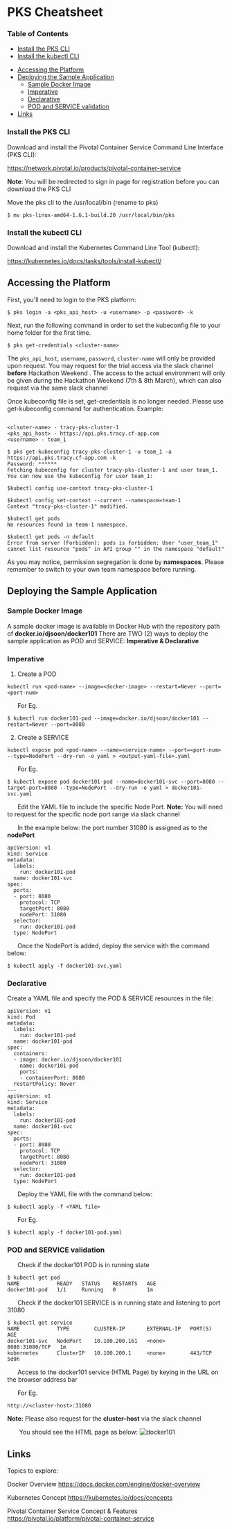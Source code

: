 # PKS Cheatsheet

### Table of Contents
  * [Install the PKS CLI](#install-the-pks-cli)
  * [Install the kubectl CLI](#install-the-kubectl-cli)
- [Accessing the Platform](#accessing-the-platform)
- [Deploying the Sample Application](#deploying-the-sample-application)
  * [Sample Docker Image](#sample-docker-image)
  * [Imperative](#imperative)
  * [Declarative](#declarative)
  * [POD and SERVICE validation](#pod-and-service-validation)
- [Links](#links)


  
### Install the PKS CLI
Download and install the Pivotal Container Service Command Line Interface (PKS CLI):

https://network.pivotal.io/products/pivotal-container-service

**Note**: You will be redirected to sign in page for registration before you can download the PKS CLI

Move the pks cli to the /usr/local/bin (rename to pks)
```
$ mv pks-linux-amd64-1.6.1-build.20 /usr/local/bin/pks
```

### Install the kubectl CLI
Download and install the Kubernetes Command Line Tool (kubectl):

https://kubernetes.io/docs/tasks/tools/install-kubectl/


## Accessing the Platform
First, you'll need to login to the PKS platform:
```
$ pks login -a <pks_api_host> -u <username> -p <password> -k
```

Next, run the following command in order to set the kubeconfig file to your home folder for the first time.
```
$ pks get-credentials <cluster-name>
```
The `pks_api_host`, `username`, `password`, `cluster-name` will only be provided upon request. You may request for the trial access via the slack channel **before** Hackathon Weekend . The access to the actual environment will only be given during the Hackathon Weekend (7th & 8th March), which can also request via the same slack channel

Once kubeconfig file is set, get-credentials is no longer needed. Please use get-kubeconfig command for authentication.
Example:

```

<clsuter-name> - tracy-pks-cluster-1
<pks_api_host> - https://api.pks.tracy.cf-app.com
<username> - team_1

$ pks get-kubeconfig tracy-pks-cluster-1 -u team_1 -a https://api.pks.tracy.cf-app.com -k              
Password: ******
Fetching kubeconfig for cluster tracy-pks-cluster-1 and user team_1.
You can now use the kubeconfig for user team_1:

$kubectl config use-context tracy-pks-cluster-1

$kubectl config set-context --current --namespace=team-1                                             
Context "tracy-pks-cluster-1" modified.

$kubectl get pods                                                                                         
No resources found in team-1 namespace.

$kubectl get pods -n default                                                                               
Error from server (Forbidden): pods is forbidden: User "user_team_1" cannot list resource "pods" in API group "" in the namespace "default"
```
As you may notice, permission segregation is done by **namespaces**. Please remember to switch to your own team namespace before running.


## Deploying the Sample Application
### Sample Docker Image
A sample docker image is available in Docker Hub with the repository path of **docker.io/djsoon/docker101**
There are TWO (2) ways to deploy the sample application as POD and SERVICE: **Imperative & Declarative**

### Imperative

1. Create a POD
```
kubectl run <pod-name> --image=<docker-image> --restart=Never --port=<port-num> 
```
&nbsp;&nbsp;&nbsp;&nbsp;&nbsp;&nbsp;For Eg.
```
$ kubectl run docker101-pod --image=docker.io/djsoon/docker101 --restart=Never --port=8080
```

2. Create a SERVICE
```
kubectl expose pod <pod-name> --name=<service-name> --port=<port-num> --type=NodePort --dry-run -o yaml > <output-yaml-file>.yaml
```
&nbsp;&nbsp;&nbsp;&nbsp;&nbsp;&nbsp;For Eg.
```
$ kubectl expose pod docker101-pod --name=docker101-svc --port=8080 --target-port=8080 --type=NodePort --dry-run -o yaml > docker101-svc.yaml
```
&nbsp;&nbsp;&nbsp;&nbsp;&nbsp;&nbsp;Edit the YAML file to include the specific Node Port. **Note:** You will need to request for the specific node port range via slack channel

&nbsp;&nbsp;&nbsp;&nbsp;&nbsp;&nbsp;In the example below: the port number 31080 is assigned as to the **nodePort**
```
apiVersion: v1
kind: Service
metadata:
  labels:
    run: docker101-pod
  name: docker101-svc
spec:
  ports:
  - port: 8080
    protocol: TCP
    targetPort: 8080
    nodePort: 31080
  selector:
    run: docker101-pod
  type: NodePort
```
&nbsp;&nbsp;&nbsp;&nbsp;&nbsp;&nbsp;Once the NodePort is added, deploy the service with the command below:
```
$ kubectl apply -f docker101-svc.yaml
```

### Declarative

Create a YAML file and specify the POD & SERVICE resources in the file:

```
apiVersion: v1
kind: Pod
metadata:
  labels:
    run: docker101-pod
  name: docker101-pod
spec:
  containers:
  - image: docker.io/djsoon/docker101
    name: docker101-pod
    ports:
    - containerPort: 8080
  restartPolicy: Never
---
apiVersion: v1
kind: Service
metadata:
  labels:
    run: docker101-pod
  name: docker101-svc
spec:
  ports:
  - port: 8080
    protocol: TCP
    targetPort: 8080
    nodePort: 31080
  selector:
    run: docker101-pod
  type: NodePort
```
&nbsp;&nbsp;&nbsp;&nbsp;&nbsp;&nbsp;Deploy the YAML file with the command below:
```
$ kubectl apply -f <YAML file>
```

&nbsp;&nbsp;&nbsp;&nbsp;&nbsp;&nbsp;For Eg.

```
$ kubectl apply -f docker101-pod.yaml
```

### POD and SERVICE validation

&nbsp;&nbsp;&nbsp;&nbsp;&nbsp;&nbsp;Check if the docker101 POD is in running state
```
$ kubectl get pod
NAME            READY   STATUS    RESTARTS   AGE
docker101-pod   1/1     Running   0          1m
```
&nbsp;&nbsp;&nbsp;&nbsp;&nbsp;&nbsp;Check if the docker101 SERVICE is in running state and listening to port 31080
```
$ kubectl get service
NAME            TYPE        CLUSTER-IP       EXTERNAL-IP   PORT(S)          AGE
docker101-svc   NodePort    10.100.200.161   <none>        8080:31080/TCP   1m
kubernetes      ClusterIP   10.100.200.1     <none>        443/TCP          5d9h
```

&nbsp;&nbsp;&nbsp;&nbsp;&nbsp;&nbsp;Access to the docker101 service (HTML Page) by keying in the URL on the browser address bar

&nbsp;&nbsp;&nbsp;&nbsp;&nbsp;&nbsp;For Eg.
```
http://<cluster-host>:31080
```

**Note:** Please also request for the **cluster-host** via the slack channel
  
&nbsp;&nbsp;&nbsp;&nbsp;&nbsp;&nbsp;
You should see the HTML page as below:
![docker101](/docker101.png)



## Links

Topics to explore:

Docker Overview
https://docs.docker.com/engine/docker-overview

Kubernetes Concept
https://kubernetes.io/docs/concepts

Pivotal Container Service Concept & Features
https://pivotal.io/platform/pivotal-container-service


